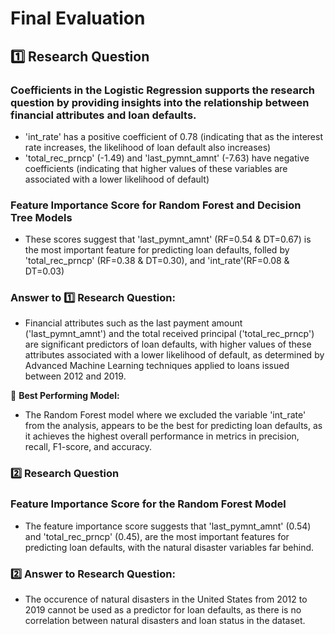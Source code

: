 # Final Evaluation
## 1️⃣  Research Question

### Coefficients in the Logistic Regression supports the research question by providing insights into the relationship between financial attributes and loan defaults.
- 'int_rate' has a positive coefficient of 0.78 (indicating that as the interest rate increases, the likelihood of loan default also increases)
- 'total_rec_prncp' (-1.49) and 'last_pymnt_amnt' (-7.63) have negative coefficients (indicating that higher values of these variables are associated with a lower likelihood of default)

### Feature Importance Score for Random Forest and Decision Tree Models
- These scores suggest that 'last_pymnt_amnt' (RF=0.54 & DT=0.67) is the most important feature for predicting loan defaults, folled by 'total_rec_prncp' (RF=0.38 & DT=0.30), and 'int_rate'(RF=0.08 & DT=0.03)


### Answer to 1️⃣ Research Question:
- Financial attributes such as the last payment amount ('last_pymnt_amnt') and the total received principal ('total_rec_prncp') are significant predictors of loan defaults, with higher values of these attributes associated with a lower likelihood of default, as determined by Advanced Machine Learning techniques applied to loans issued between 2012 and 2019.

🔸 **Best Performing Model:** 
- The Random Forest model where we excluded the variable 'int_rate' from the analysis, appears to be the best for predicting loan defaults, as it achieves the highest overall performance in metrics in precision, recall, F1-score, and accuracy.

### 2️⃣ Research Question

### Feature Importance Score for the Random Forest Model
- The feature importance score suggests that 'last_pymnt_amnt' (0.54) and 'total_rec_prncp' (0.45), are the most important features for predicting loan defaults, with the natural disaster variables far behind.

### 2️⃣ Answer to Research Question:
- The occurence of natural disasters in the United States from 2012 to 2019 cannot be used as a predictor for loan defaults, as there is no correlation between natural disasters and loan status in the dataset.

